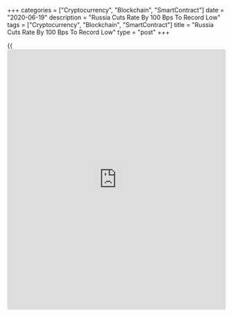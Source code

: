+++
categories = ["Cryptocurrency", "Blockchain", "SmartContract"]
date = "2020-06-19"
description = "Russia Cuts Rate By 100 Bps To Record Low"
tags = ["Cryptocurrency", "Blockchain", "SmartContract"]
title = "Russia Cuts Rate By 100 Bps To Record Low"
type = "post"
+++

{{<iframe id="large-banner" src="https://www.bounty.group/#slide=5.0" width="100%" height="600" scrolling="no" style="border: 0px solid rgb(216, 221, 230); border-radius: 3px;">}}

Russia's central bank lowered its key rate by 100 basis points, as
widely expected, citing weak economic activity and more profound
disinflationary pressures due to the [coronavirus][1] containment
measures.

The Board of Directors, led by Governor Elvira Nabiullina, decided to
reduce the benchmark rate to a record low 4.50 percent from 5.50
percent. The outcome of the meeting came in line with expectations.

The bank had reduced the rate by 50 basis points in April.

According to central bank estimate, the contraction of the second
quarter GDP could prove more sizeable than expected. GDP is forecast to
shrink 4-6 percent in 2020 and the recovery is expected to continue in
2021-22.

Disinflationary factors have been more profound than expected due to a
longer duration of restrictive measures in Russia and across the world,
the bank said in a statement.

The bank sees a risk that inflation might significantly deviate
downwards from the 4 percent target in 2021.

Disinflationary risks are chiefly connected with uncertainty as to
further developments in the coronavirus pandemic, the scale of possible
measures to fight it and their impact on economic activity, as well as
the speed at which global and domestic economies recover from pandemic,
the bank noted.

The central bank said it will consider the necessity of further key rate
reduction at its upcoming meetings.

For comments and feedback [contact](https://www.playgroundfx.com/contact/): editorial@rtt[news](https://www.letsplayfx.com/blog/forex-news-website/).com

[Business News][2]

   1. www.rtt[news](https://www.letsplayfx.com/blog/forex-news-website/).com/list/coronavirus.aspx
   2. www.rtt[news](https://www.letsplayfx.com/blog/forex-news-website/).com/Content/Business.aspx
